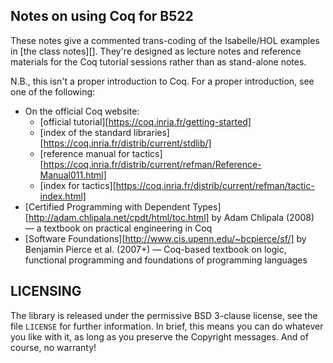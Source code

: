 ## Notes on using Coq for B522 ##

These notes give a commented trans-coding of the Isabelle/HOL examples in [the class notes][]. They're designed as lecture notes and reference materials for the Coq tutorial sessions rather than as stand-alone notes.


N.B., this isn't a proper introduction to Coq. For a proper introduction, see one of the following:

- On the official Coq website:
  - [official tutorial][https://coq.inria.fr/getting-started]
  - [index of the standard libraries][https://coq.inria.fr/distrib/current/stdlib/]
  - [reference manual for tactics][https://coq.inria.fr/distrib/current/refman/Reference-Manual011.html]
  - [index for tactics][https://coq.inria.fr/distrib/current/refman/tactic-index.html]
- [Certified Programming with Dependent Types][http://adam.chlipala.net/cpdt/html/toc.html] by Adam Chlipala (2008) — a textbook on practical engineering in Coq
- [Software Foundations][http://www.cis.upenn.edu/~bcpierce/sf/] by Benjamin Pierce et al. (2007+) — Coq-based textbook on logic, functional programming and foundations of programming languages


## LICENSING

The library is released under the permissive BSD 3-clause license,
see the file `LICENSE` for further information. In brief, this means
you can do whatever you like with it, as long as you preserve the
Copyright messages. And of course, no warranty!

